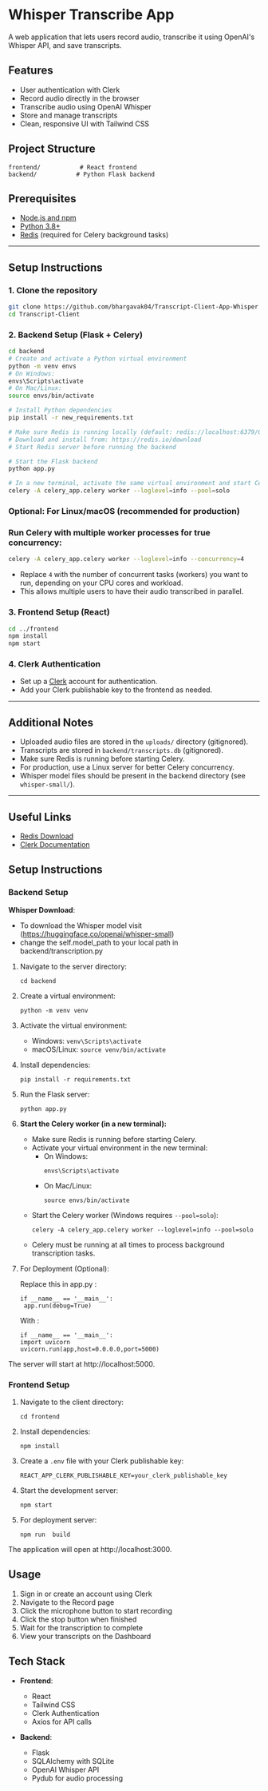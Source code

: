 # Whisper Transcribe App

A web application that lets users record audio, transcribe it using OpenAI's Whisper API, and save transcripts.

## Features

- User authentication with Clerk
- Record audio directly in the browser
- Transcribe audio using OpenAI Whisper
- Store and manage transcripts
- Clean, responsive UI with Tailwind CSS

## Project Structure

```
frontend/           # React frontend
backend/           # Python Flask backend
```

## Prerequisites

- [Node.js and npm](https://nodejs.org/)
- [Python 3.8+](https://www.python.org/downloads/)
- [Redis](https://redis.io/download) (required for Celery background tasks)

---

## Setup Instructions

### 1. Clone the repository
```bash
git clone https://github.com/bhargavak04/Transcript-Client-App-Whisper
cd Transcript-Client
```

### 2. Backend Setup (Flask + Celery)

```bash
cd backend
# Create and activate a Python virtual environment
python -m venv envs
# On Windows:
envs\Scripts\activate
# On Mac/Linux:
source envs/bin/activate

# Install Python dependencies
pip install -r new_requirements.txt

# Make sure Redis is running locally (default: redis://localhost:6379/0)
# Download and install from: https://redis.io/download
# Start Redis server before running the backend

# Start the Flask backend
python app.py

# In a new terminal, activate the same virtual environment and start Celery worker:
celery -A celery_app.celery worker --loglevel=info --pool=solo
```

### Optional: For Linux/macOS (recommended for production)
### Run Celery with multiple worker processes for true concurrency:
```bash
celery -A celery_app.celery worker --loglevel=info --concurrency=4
```
- Replace `4` with the number of concurrent tasks (workers) you want to run, depending on your CPU cores and workload.
- This allows multiple users to have their audio transcribed in parallel.


### 3. Frontend Setup (React)

```bash
cd ../frontend
npm install
npm start
```

### 4. Clerk Authentication
- Set up a [Clerk](https://clerk.com/) account for authentication.
- Add your Clerk publishable key to the frontend as needed.

---

## Additional Notes
- Uploaded audio files are stored in the `uploads/` directory (gitignored).
- Transcripts are stored in `backend/transcripts.db` (gitignored).
- Make sure Redis is running before starting Celery.
- For production, use a Linux server for better Celery concurrency.
- Whisper model files should be present in the backend directory (see `whisper-small/`).

---

## Useful Links
- [Redis Download](https://redis.io/download)
- [Clerk Documentation](https://clerk.com/docs)


## Setup Instructions

### Backend Setup

 **Whisper Download**:
   - To download the Whisper model visit (https://huggingface.co/openai/whisper-small)
   - change the self.model_path to your local path in backend/transcription.py

1. Navigate to the server directory:
   ```
   cd backend
   ```

2. Create a virtual environment:
   ```
   python -m venv venv
   ```

3. Activate the virtual environment:
   - Windows: `venv\Scripts\activate`
   - macOS/Linux: `source venv/bin/activate`

4. Install dependencies:
   ```
   pip install -r requirements.txt
   ```


6. Run the Flask server:
   ```
   python app.py
   ```

7. **Start the Celery worker (in a new terminal):**
   - Make sure Redis is running before starting Celery.
   - Activate your virtual environment in the new terminal:
     - On Windows:
       ```
       envs\Scripts\activate
       ```
     - On Mac/Linux:
       ```
       source envs/bin/activate
       ```
   - Start the Celery worker (Windows requires `--pool=solo`):
     ```
     celery -A celery_app.celery worker --loglevel=info --pool=solo
     ```
   - Celery must be running at all times to process background transcription tasks.

8. For Deployment (Optional):
   
   Replace this in app.py :
   ```
   if __name__ == '__main__':
    app.run(debug=True)
   ```
   With :
   ```
   if __name__ == '__main__':
   import uvicorn
   uvicorn.run(app,host=0.0.0.0,port=5000)
   ```
The server will start at http://localhost:5000.

### Frontend Setup

1. Navigate to the client directory:
   ```
   cd frontend
   ```

2. Install dependencies:
   ```
   npm install
   ```

3. Create a `.env` file with your Clerk publishable key:
   ```
   REACT_APP_CLERK_PUBLISHABLE_KEY=your_clerk_publishable_key
   ```

4. Start the development server:
   ```
   npm start
   ```
5. For  deployment server:
   ```
   npm run  build
   ```

The application will open at http://localhost:3000.

## Usage

1. Sign in or create an account using Clerk
2. Navigate to the Record page
3. Click the microphone button to start recording
4. Click the stop button when finished
5. Wait for the transcription to complete
6. View your transcripts on the Dashboard

## Tech Stack

- **Frontend**:
  - React
  - Tailwind CSS
  - Clerk Authentication
  - Axios for API calls

- **Backend**:
  - Flask
  - SQLAlchemy with SQLite
  - OpenAI Whisper API
  - Pydub for audio processing


